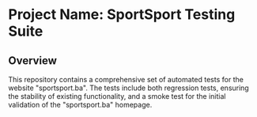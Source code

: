 # Project Name: SportSport Testing Suite

## Overview

This repository contains a comprehensive set of automated tests for the website "sportsport.ba". The tests include both regression tests, ensuring the stability of existing functionality, and a smoke test for the initial validation of the "sportsport.ba" homepage.
